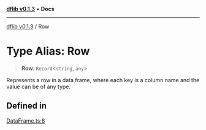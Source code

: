[**dflib v0.1.3**](../README.md) • **Docs**

***

[dflib v0.1.3](../globals.md) / Row

# Type Alias: Row

> **Row**: `Record`\<`string`, `any`\>

Represents a row in a data frame, where each key is a column name and the value can be of any type.

## Defined in

[DataFrame.ts:8](https://github.com/digital-codes/dfLib/blob/8f78bde449ffbff9ffae40dad6eafabec0e7f13e/src/DataFrame.ts#L8)

